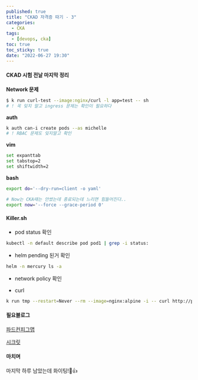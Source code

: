 ```yaml
---
published: true
title: "CKAD 자격증 따기 - 3"
categories:
  - CKA
tags:
  - [devops, cka]
toc: true
toc_sticky: true
date: "2022-06-27 19:30"
---
```


#### CKAD 시험 전날 마지막 정리

**Network 문제**

```bash
$ k run curl-test --image:nginx/curl -l app=test -- sh
# ! 꼭 잊지 말고 ingress 문제는 확인이 필요하다
```

**auth**

```bash
k auth can-i create pods --as michelle
# ! RBAC 문제도 잊지말고 확인
```

**vim**

```bash
set expanttab
set tabstop=2
set shiftwidth=2
```

**bash**

```bash
export do='--dry-run=client -o yaml'

# Now는 CKA때는 안썼는데 종료되는데 느리면 힘들어진다..
export now='--force --grace-period 0'
```

#### Killer.sh

* pod status  확인

```bash
kubectl -n default describe pod pod1 | grep -i status:
```

* helm pending 된거 확인

```bash
helm -n mercury ls -a
```

* network policy 확인

* curl

```bash
k run tmp --restart=Never --rm --image=nginx:alpine -i -- curl http://project-plt-6cc-svc.pluto:3333
```

#### 필요블로그

[파드컨피그맵](https://kubernetes.io/docs/tasks/configure-pod-container/configure-pod-configmap/)

[시크릿](https://kubernetes.io/docs/concepts/configuration/secret/)

#### 마치며

마지막 하루 남았는데 화이팅!🙂👍
